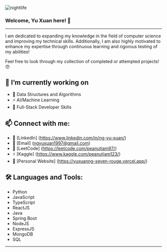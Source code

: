 ![nightlife](https://github.com/PeanutNJam/PeanutNJam/assets/106653269/e9e473ba-32c5-4702-982e-39eaff1d3d77)
### Welcome, Yu Xuan here! 👋

---
I am dedicated to expanding my knowledge in the field of computer science and improving my technical skills. Additionally, I am also highly motivated to enhance my expertise through continuous learning and rigorous testing of my abilities!

Feel free to look through my collection of completed or attempted projects! 😙

🔭 I’m currently working on
---
* 🌱 Data Structures and Algorithms
* ⚡ AI/Machine Learning
* 🥞 Full-Stack Developer Skills 

📫 Connect with me:
---
* 🤝 [LinkedIn] (https://www.linkedin.com/in/ng-yu-xuan/)
* 📧 [Email] (ngyuxuan1997@gmail.com)
* 🔭 [LeetCode] (https://leetcode.com/peanutjam97/)
* ⚡ [Kaggle] (https://www.kaggle.com/peanutjam123/)
* 💬 [Personal Website] (https://yuxuanng-seven-rouge.vercel.app/)

🛠️ Languages and Tools:
---
* Python
* JavaScript
* TypeScript
* ReactJS
* Java
* Spring Boot
* NodeJS
* ExpressJS
* MongoDB
* SQL
---
<!--
**PeanutNJam/PeanutNJam** is a ✨ _special_ ✨ repository because its `README.md` (this file) appears on your GitHub profile.

Here are some ideas to get you started:

- 🔭 I’m currently working on ...
- 🌱 I’m currently learning ...
- 👯 I’m looking to collaborate on ...
- 🤔 I’m looking for help with ...
- 💬 Ask me about ...
- 📫 How to reach me: ...
- 😄 Pronouns: ...
- ⚡ Fun fact: ...
-->
